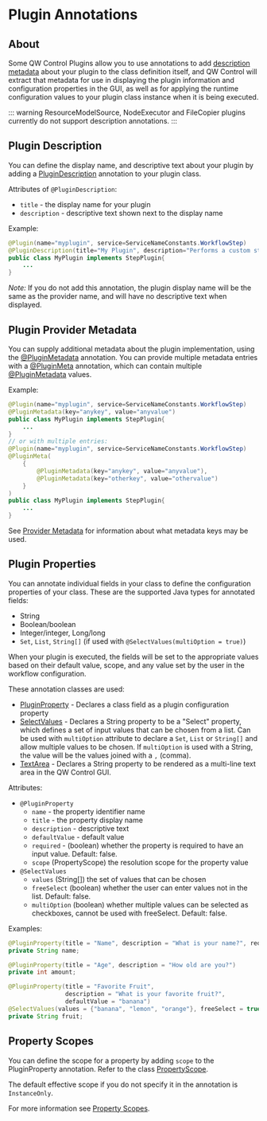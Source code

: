# Plugin Annotations

## About

Some QW Control Plugins allow you to use annotations to add
[description metadata](/developer/01-plugin-development.md#plugin-descriptions)
about your plugin to the class
definition itself, and QW Control will extract that metadata for use in
displaying the plugin information and configuration properties in the GUI, as
well as for applying the runtime configuration values to your plugin class
instance when it is being executed.

::: warning
ResourceModelSource, NodeExecutor and FileCopier plugins currently do not support description annotations.
:::

## Plugin Description

You can define the display name, and descriptive text about your plugin by adding a
[PluginDescription]({{{javaDocBase}}}/com/dtolabs/qwcontrol/plugins/descriptions/PluginDescription.html) annotation to your plugin class.

Attributes of `@PluginDescription`:

- `title` - the display name for your plugin
- `description` - descriptive text shown next to the display name

Example:

```java
@Plugin(name="myplugin", service=ServiceNameConstants.WorkflowStep)
@PluginDescription(title="My Plugin", description="Performs a custom step")
public class MyPlugin implements StepPlugin{
    ...
}
```

_Note:_ If you do not add this annotation, the plugin display name will be the same as the provider name, and will have
no descriptive text when displayed.

## Plugin Provider Metadata

You can supply additional metadata about the plugin implementation, using the
[\@PluginMetadata][] annotation.
You can provide multiple metadata entries with a [\@PluginMeta]({{{javaDocBase}}}/com/dtolabs/qwcontrol/plugins/descriptions/PluginMeta.html)
annotation, which can contain multiple [\@PluginMetadata][] values.

Example:

```java
@Plugin(name="myplugin", service=ServiceNameConstants.WorkflowStep)
@PluginMetadata(key="anykey", value="anyvalue")
public class MyPlugin implements StepPlugin{
    ...
}
// or with multiple entries:
@Plugin(name="myplugin", service=ServiceNameConstants.WorkflowStep)
@PluginMeta(
    {
        @PluginMetadata(key="anykey", value="anyvalue"),
        @PluginMetadata(key="otherkey", value="othervalue")
    }
)
public class MyPlugin implements StepPlugin{
    ...
}
```

See [Provider Metadata](/developer/01-plugin-development.md#provider-metadata-1) for information about what metadata keys may be used.

[\@pluginmetadata]: {{{javaDocBase}}}/com/dtolabs/qwcontrol/plugins/descriptions/PluginMetadata.html

## Plugin Properties

You can annotate individual fields in your class to define the configuration
properties of your class. These are the supported Java types for annotated fields:

- String
- Boolean/boolean
- Integer/integer, Long/long
- `Set`, `List`, `String[]` (if used with `@SelectValues(multiOption = true)`)

When your plugin is executed, the fields will be set to the appropriate values
based on their default value, scope, and any value set by the user in the
workflow configuration.

These annotation classes are used:

- [PluginProperty]({{{javaDocBase}}}/com/dtolabs/qwcontrol/plugins/descriptions/PluginProperty.html) - Declares a class field as a plugin configuration property
- [SelectValues]({{{javaDocBase}}}/com/dtolabs/qwcontrol/plugins/descriptions/SelectValues.html) - Declares a String property to be a "Select" property, which defines a set of input values that can be chosen from a list. Can be used with `multiOption` attribute to declare a `Set`, `List` or `String[]` and allow multiple values to be chosen. If `multiOption` is used with a String, the value will be the values joined with a `,` (comma).
- [TextArea]({{{javaDocBase}}}/com/dtolabs/qwcontrol/plugins/descriptions/TextArea.html) - Declares a String property to be rendered as a multi-line text area in the QW Control GUI.

Attributes:

- `@PluginProperty`
  - `name` - the property identifier name
  - `title` - the property display name
  - `description` - descriptive text
  - `defaultValue` - default value
  - `required` - (boolean) whether the property is required to have an input value. Default: false.
  - `scope` (PropertyScope) the resolution scope for the property value
- `@SelectValues`
  - `values` (String[]) the set of values that can be chosen
  - `freeSelect` (boolean) whether the user can enter values not in the list. Default: false.
  - `multiOption` (boolean) whether multiple values can be selected as checkboxes, cannot be used with freeSelect. Default: false.

Examples:

```java
@PluginProperty(title = "Name", description = "What is your name?", required = true)
private String name;

@PluginProperty(title = "Age", description = "How old are you?")
private int amount;

@PluginProperty(title = "Favorite Fruit",
                description = "What is your favorite fruit?",
                defaultValue = "banana")
@SelectValues(values = {"banana", "lemon", "orange"}, freeSelect = true)
private String fruit;
```

## Property Scopes

You can define the scope for a property by adding `scope` to the PluginProperty annotation. Refer to the class [PropertyScope]({{{javaDocBase}}}/com/dtolabs/qwcontrol/core/plugins/configuration/PropertyScope.html).

The default effective scope if you do not specify it in the annotation is `InstanceOnly`.

For more information see [Property Scopes](/developer/01-plugin-development.md#property-scopes).
